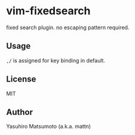 # vim-fixedsearch

fixed search plugin. no escaping pattern required.

## Usage

`,/` is assigned for key binding in default.

## License

MIT

## Author

Yasuhiro Matsumoto (a.k.a. mattn)
